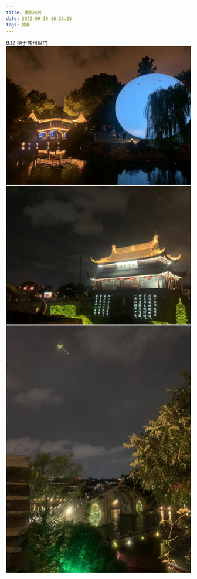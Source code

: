 ```yaml
---
title: 摄影碎片
date: 2022-09-19 16:26:15
tags: 摄影
---
```


9.12 摄于苏州盘门
![](/images/photography/Image_panmeng1.jpg)
![](/images/photography/Image_panmeng2.jpg)
![](/images/photography/Image_panmeng3.jpg)